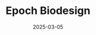 ---  
layout: startup_page  
title: "Epoch Biodesign"  
id: "epochbiodesign.com"  
permalink: "/epochbiodesignepochbiodesign.com03052025/"  
website: "https://www.epochbiodesign.com"  
funding_round: "Series A"  
funding_amount: "$18.3M"  
investors: "Extantia Capital, Day One Ventures, Happiness Capital, Kibo Invest, Lowercarbon Capital, Inditex"  
about: "Epoch Biodesign is a biotech startup developing plastic-eating enzymes to disrupt the plastic pollution cycle by powering up biorecycling-based circularity. Their core mission is to transform plastic waste, initially focusing on common synthetic fabrics like polyester and nylon, back into reusable materials. They leverage AI to accelerate the discovery of biological catalysts and aim to make recycling a cheaper and more efficient alternative to producing new plastic."  
markets: "Biotech, Cleantech, Synthetic Biology"  
hq: "London, United Kingdom"  
founded_year: "2019"  
linkedin: "https://www.linkedin.com/company/epochbiodesign"  
twitter: "https://twitter.com/epochbio"  
instagram: ""  
facebook: ""  
crunchbase: "https://www.crunchbase.com/organization/mellizyme-biotechnology"  
pitchbook: "https://pitchbook.com/profiles/company/439187-59"  

date_display: "05-Mar-2025"  
date: "2025-03-05"

# SEO Optimization  
meta_title: "Epoch Biodesign - Series A Funding ($18.3M)"  
meta_description: "Epoch Biodesign, Epoch Biodesign is a biotech startup developing plastic-eating enzymes to disrupt the plastic pollution cycle by powering up biorecycling-based circul..."  
meta_keywords: "Epoch Biodesign, Biotech, Cleantech, Synthetic Biology, Series A funding"  
canonical_url: "https://startup.projectstartups.com/epochbiodesignepochbiodesign.com03052025/"  
---